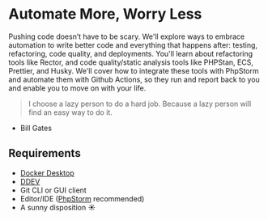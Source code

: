 # Automate More, Worry Less

Pushing code doesn’t have to be scary. We'll explore ways to embrace automation to write better code and everything that happens after: testing, refactoring, code quality, and deployments. You'll learn about refactoring tools like Rector, and code quality/static analysis tools like PHPStan, ECS, Prettier, and Husky. We'll cover how to integrate these tools with PhpStorm and automate them with Github Actions, so they run and report back to you and enable you to move on with your life.

> I choose a lazy person to do a hard job. Because a lazy person will find an easy way to do it.

- Bill Gates

## Requirements

- [Docker Desktop](https://www.docker.com/products/docker-desktop/)
- [DDEV](https://ddev.com/)
- Git CLI or GUI client
- Editor/IDE ([PhpStorm](https://www.jetbrains.com/phpstorm/) recommended)
- A sunny disposition ☀️
